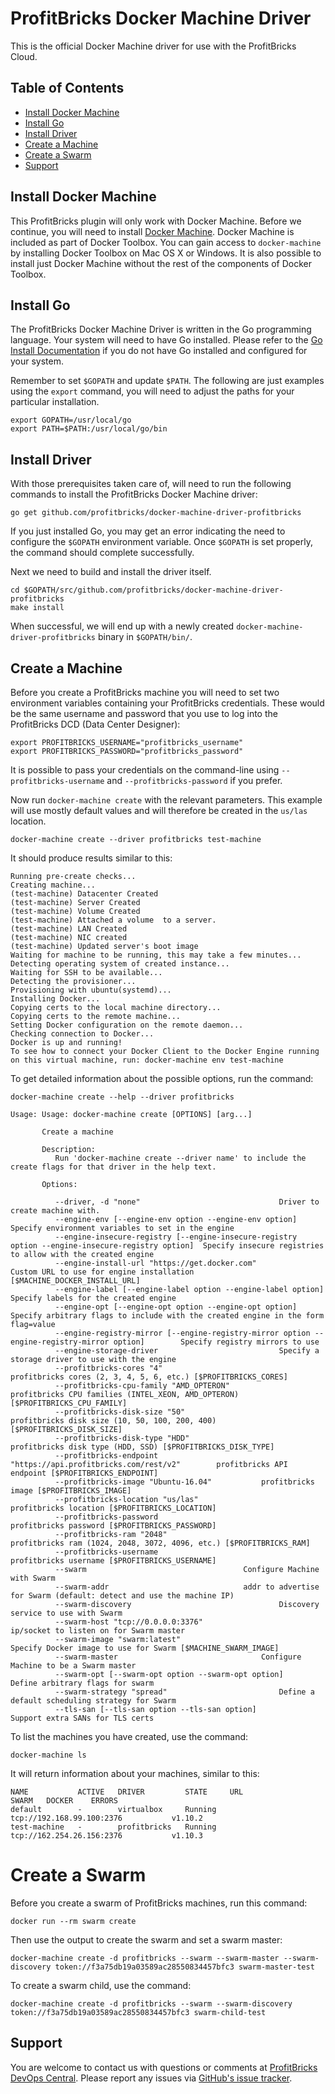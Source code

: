 # ProfitBricks Docker Machine Driver

This is the official Docker Machine driver for use with the ProfitBricks Cloud.

## Table of Contents
* [Install Docker Machine](#install-docker-machine)
* [Install Go](#install-go)
* [Install Driver](#install-driver)
* [Create a Machine](#create-a-machine)
* [Create a Swarm](#create-a-swarm)
* [Support](#support)

## Install Docker Machine

This ProfitBricks plugin will only work with Docker Machine. Before we continue, you will need to install [Docker Machine](https://docs.docker.com/machine/install-machine/). Docker Machine is included as part of Docker Toolbox. You can gain access to `docker-machine` by installing Docker Toolbox on Mac OS X or Windows. It is also possible to install just Docker Machine without the rest of the components of Docker Toolbox.

## Install Go

The ProfitBricks Docker Machine Driver is written in the Go programming language. Your system will need to have Go installed. Please refer to the [Go Install Documentation](https://golang.org/doc/install) if you do not have Go installed and configured for your system.

Remember to set `$GOPATH` and update `$PATH`. The following are just examples using the `export` command, you will need to adjust the paths for your particular installation.

    export GOPATH=/usr/local/go
    export PATH=$PATH:/usr/local/go/bin

## Install Driver

With those prerequisites taken care of, will need to run the following commands to install the ProfitBricks Docker Machine driver:

    go get github.com/profitbricks/docker-machine-driver-profitbricks

If you just installed Go, you may get an error indicating the need to configure the `$GOPATH` environment variable. Once `$GOPATH` is set properly, the command should complete successfully.

Next we need to build and install the driver itself.

    cd $GOPATH/src/github.com/profitbricks/docker-machine-driver-profitbricks
    make install

When successful, we will end up with a newly created `docker-machine-driver-profitbricks` binary in `$GOPATH/bin/`.

## Create a Machine

Before you create a ProfitBricks machine you will need to set two environment variables containing your ProfitBricks credentials. These would be the same username and password that you use to log into the ProfitBricks DCD (Data Center Designer):

    export PROFITBRICKS_USERNAME="profitbricks_username"
    export PROFITBRICKS_PASSWORD="profitbricks_password"

It is possible to pass your credentials on the command-line using `--profitbricks-username` and `--profitbricks-password` if you prefer.

Now run `docker-machine create` with the relevant parameters. This example will use mostly default values and will therefore be created in the `us/las` location.

    docker-machine create --driver profitbricks test-machine

It should produce results similar to this:

```
Running pre-create checks...
Creating machine...
(test-machine) Datacenter Created
(test-machine) Server Created
(test-machine) Volume Created
(test-machine) Attached a volume  to a server.
(test-machine) LAN Created
(test-machine) NIC created
(test-machine) Updated server's boot image
Waiting for machine to be running, this may take a few minutes...
Detecting operating system of created instance...
Waiting for SSH to be available...
Detecting the provisioner...
Provisioning with ubuntu(systemd)...
Installing Docker...
Copying certs to the local machine directory...
Copying certs to the remote machine...
Setting Docker configuration on the remote daemon...
Checking connection to Docker...
Docker is up and running!
To see how to connect your Docker Client to the Docker Engine running on this virtual machine, run: docker-machine env test-machine

```

To get detailed information about the possible options,  run the command:

`docker-machine create --help --driver profitbricks`

```
Usage: Usage: docker-machine create [OPTIONS] [arg...]

       Create a machine

       Description:
          Run 'docker-machine create --driver name' to include the create flags for that driver in the help text.

       Options:

          --driver, -d "none"								Driver to create machine with.
          --engine-env [--engine-env option --engine-env option]			Specify environment variables to set in the engine
          --engine-insecure-registry [--engine-insecure-registry option --engine-insecure-registry option]	Specify insecure registries to allow with the created engine
          --engine-install-url "https://get.docker.com"				Custom URL to use for engine installation [$MACHINE_DOCKER_INSTALL_URL]
          --engine-label [--engine-label option --engine-label option]			Specify labels for the created engine
          --engine-opt [--engine-opt option --engine-opt option]			Specify arbitrary flags to include with the created engine in the form flag=value
          --engine-registry-mirror [--engine-registry-mirror option --engine-registry-mirror option]		Specify registry mirrors to use
          --engine-storage-driver 							Specify a storage driver to use with the engine
          --profitbricks-cores "4"							profitbricks cores (2, 3, 4, 5, 6, etc.) [$PROFITBRICKS_CORES]
          --profitbricks-cpu-family "AMD_OPTERON"           profitbricks CPU families (INTEL_XEON, AMD_OPTERON) [$PROFITBRICKS_CPU_FAMILY]
          --profitbricks-disk-size "50"						profitbricks disk size (10, 50, 100, 200, 400) [$PROFITBRICKS_DISK_SIZE]
          --profitbricks-disk-type "HDD"						profitbricks disk type (HDD, SSD) [$PROFITBRICKS_DISK_TYPE]
          --profitbricks-endpoint "https://api.profitbricks.com/rest/v2"		profitbricks API endpoint [$PROFITBRICKS_ENDPOINT]
          --profitbricks-image "Ubuntu-16.04"			profitbricks image [$PROFITBRICKS_IMAGE]
          --profitbricks-location "us/las"						profitbricks location [$PROFITBRICKS_LOCATION]
          --profitbricks-password 							profitbricks password [$PROFITBRICKS_PASSWORD]
          --profitbricks-ram "2048"							profitbricks ram (1024, 2048, 3072, 4096, etc.) [$PROFITBRICKS_RAM]
          --profitbricks-username 							profitbricks username [$PROFITBRICKS_USERNAME]
          --swarm									Configure Machine with Swarm
          --swarm-addr 								addr to advertise for Swarm (default: detect and use the machine IP)
          --swarm-discovery 								Discovery service to use with Swarm
          --swarm-host "tcp://0.0.0.0:3376"						ip/socket to listen on for Swarm master
          --swarm-image "swarm:latest"							Specify Docker image to use for Swarm [$MACHINE_SWARM_IMAGE]
          --swarm-master								Configure Machine to be a Swarm master
          --swarm-opt [--swarm-opt option --swarm-opt option]				Define arbitrary flags for swarm
          --swarm-strategy "spread"							Define a default scheduling strategy for Swarm
          --tls-san [--tls-san option --tls-san option]				Support extra SANs for TLS certs
```

To list the machines you have created, use the command:

    docker-machine ls

It will return information about your machines, similar to this:

```
NAME           ACTIVE   DRIVER         STATE     URL                         SWARM   DOCKER    ERRORS
default        -        virtualbox     Running   tcp://192.168.99.100:2376           v1.10.2
test-machine   -        profitbricks   Running   tcp://162.254.26.156:2376           v1.10.3

```

# Create a Swarm

Before you create a swarm of ProfitBricks machines, run this command:

    docker run --rm swarm create

Then use the output to create the swarm and set a swarm master:

    docker-machine create -d profitbricks --swarm --swarm-master --swarm-discovery token://f3a75db19a03589ac28550834457bfc3 swarm-master-test

To create a swarm child, use the command:

```docker-machine create -d profitbricks --swarm --swarm-discovery token://f3a75db19a03589ac28550834457bfc3 swarm-child-test```

## Support

You are welcome to contact us with questions or comments at [ProfitBricks DevOps Central](https://devops.profitbricks.com/). Please report any issues via [GitHub's issue tracker](https://github.com/profitbricks/docker-machine-driver-profitbricks/issues).